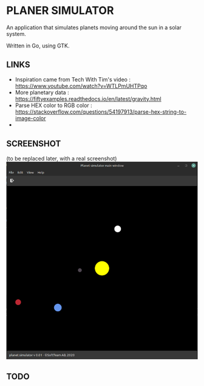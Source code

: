 # PLANER SIMULATOR

An application that simulates planets moving around the sun in a solar system.

Written in Go, using GTK.

## LINKS

* Inspiration came from Tech With Tim's video : https://www.youtube.com/watch?v=WTLPmUHTPqo
* More planetary data : https://fiftyexamples.readthedocs.io/en/latest/gravity.html
* Parse HEX color to RGB color : https://stackoverflow.com/questions/54197913/parse-hex-string-to-image-color
* 
## SCREENSHOT

(to be replaced later, with a real screenshot)
![screenshot](assets/screenshot.png)

## TODO
